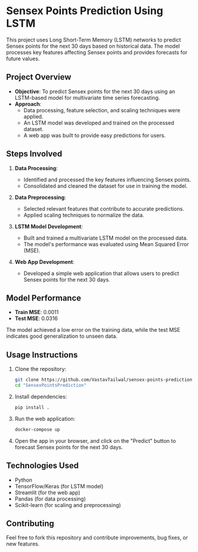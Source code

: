 # Sensex Points Prediction Using LSTM

This project uses Long Short-Term Memory (LSTM) networks to predict Sensex points for the next 30 days based on historical data. The model processes key features affecting Sensex points and provides forecasts for future values.

## Project Overview

- **Objective**: To predict Sensex points for the next 30 days using an LSTM-based model for multivariate time series forecasting.
- **Approach**: 
  - Data processing, feature selection, and scaling techniques were applied.
  - An LSTM model was developed and trained on the processed dataset.
  - A web app was built to provide easy predictions for users.

## Steps Involved

1. **Data Processing**:
   - Identified and processed the key features influencing Sensex points.
   - Consolidated and cleaned the dataset for use in training the model.

2. **Data Preprocessing**:
   - Selected relevant features that contribute to accurate predictions.
   - Applied scaling techniques to normalize the data.

3. **LSTM Model Development**:
   - Built and trained a multivariate LSTM model on the processed data.
   - The model's performance was evaluated using Mean Squared Error (MSE).

4. **Web App Development**:
   - Developed a simple web application that allows users to predict Sensex points for the next 30 days.

## Model Performance

- **Train MSE**: 0.0011
- **Test MSE**: 0.0316

The model achieved a low error on the training data, while the test MSE indicates good generalization to unseen data.

## Usage Instructions

1. Clone the repository:
    ```bash
    git clone https://github.com/VastavTailwal/sensex-points-prediction.git
    cd "SensexPointsPrediction"
    ```

2. Install dependencies:
    ```bash
    pip install .
    ```

3. Run the web application:
    ```bash
    docker-compose up
    ```
4. Open the app in your browser, and click on the "Predict" button to forecast Sensex points for the next 30 days.

## Technologies Used

- Python
- TensorFlow/Keras (for LSTM model)
- Streamlit (for the web app)
- Pandas (for data processing)
- Scikit-learn (for scaling and preprocessing)

## Contributing

Feel free to fork this repository and contribute improvements, bug fixes, or new features.
